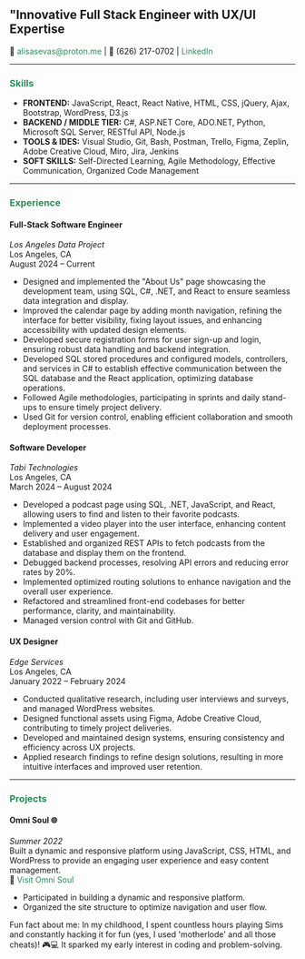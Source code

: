 <h2>"Innovative Full Stack Engineer with UX/UI Expertise</h2>
<p>📧 <a href="mailto:alisasevas@proton.me" style="font-size: 14px; color: #2e8b57; text-decoration: none;">alisasevas@proton.me</a> | 📱 (626) 217-0702 | 
   <a href="https://www.linkedin.com/in/alisasev" style="font-size: 14px; color: #2e8b57; text-decoration: none;" target="_blank">LinkedIn</a></p>

<hr>

<h3 style="color: #2e8b57;">Skills</h3>
<ul>
    <li><strong>FRONTEND:</strong> JavaScript, React, React Native, HTML, CSS, jQuery, Ajax, Bootstrap, WordPress, D3.js</li>
    <li><strong>BACKEND / MIDDLE TIER:</strong> C#, ASP.NET Core, ADO.NET, Python, Microsoft SQL Server, RESTful API, Node.js</li>
    <li><strong>TOOLS & IDES:</strong> Visual Studio, Git, Bash, Postman, Trello, Figma, Zeplin, Adobe Creative Cloud, Miro, Jira, Jenkins</li>
    <li><strong>SOFT SKILLS:</strong> Self-Directed Learning, Agile Methodology, Effective Communication, Organized Code Management</li>
</ul>

<hr>

<h3 style="color: #2e8b57;">Experience</h3>

<h4>Full-Stack Software Engineer</h4>
<p><em>Los Angeles Data Project</em><br>Los Angeles, CA<br>August 2024 – Current</p>
<ul>
    <li>Designed and implemented the "About Us" page showcasing the development team, using SQL, C#, .NET, and React to ensure seamless data integration and display.</li>
    <li>Improved the calendar page by adding month navigation, refining the interface for better visibility, fixing layout issues, and enhancing accessibility with updated design elements.</li>
    <li>Developed secure registration forms for user sign-up and login, ensuring robust data handling and backend integration.</li>
    <li>Developed SQL stored procedures and configured models, controllers, and services in C# to establish effective communication between the SQL database and the React application, optimizing database operations.</li>
    <li>Followed Agile methodologies, participating in sprints and daily stand-ups to ensure timely project delivery.</li>
    <li>Used Git for version control, enabling efficient collaboration and smooth deployment processes.</li>
</ul>

<h4>Software Developer</h4>
<p><em>Tabi Technologies</em><br>Los Angeles, CA<br>March 2024 – August 2024</p>
<ul>
    <li>Developed a podcast page using SQL, .NET, JavaScript, and React, allowing users to find and listen to their favorite podcasts.</li>
    <li>Implemented a video player into the user interface, enhancing content delivery and user engagement.</li>
    <li>Established and organized REST APIs to fetch podcasts from the database and display them on the frontend.</li>
    <li>Debugged backend processes, resolving API errors and reducing error rates by 20%.</li>
    <li>Implemented optimized routing solutions to enhance navigation and the overall user experience.</li>
    <li>Refactored and streamlined front-end codebases for better performance, clarity, and maintainability.</li>
    <li>Managed version control with Git and GitHub.</li>
</ul>

<h4>UX Designer</h4>
<p><em>Edge Services</em><br>Los Angeles, CA<br>January 2022 – February 2024</p>
<ul>
    <li>Conducted qualitative research, including user interviews and surveys, and managed WordPress websites.</li>
    <li>Designed functional assets using Figma, Adobe Creative Cloud, contributing to timely project deliveries.</li>
    <li>Developed and maintained design systems, ensuring consistency and efficiency across UX projects.</li>
    <li>Applied research findings to refine design solutions, resulting in more intuitive interfaces and improved user retention.</li>
</ul>

<hr>

<h3 style="color: #2e8b57;">Projects</h3>

<h4>Omni Soul 🌐</h4>
<p><em>Summer 2022</em><br>
Built a dynamic and responsive platform using JavaScript, CSS, HTML, and WordPress to provide an engaging user experience and easy content management.<br>
🔗 <a href="https://www.omnisoul.co/" style="color: #2e8b57; text-decoration: none;" target="_blank">Visit Omni Soul</a></p>
<ul>
    <li>Participated in building a dynamic and responsive platform.</li>
    <li>Organized the site structure to optimize navigation and user flow.</li>
</ul>

<p>Fun fact about me: In my childhood, I spent countless hours playing Sims and constantly hacking it for fun (yes, I used 'motherlode' and all those cheats)! 🎮💻 It sparked my early interest in coding and problem-solving.</p>
